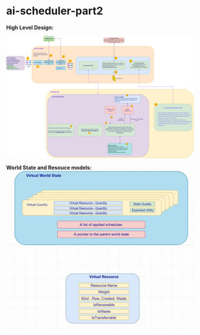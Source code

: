 # ai-scheduler-part2

**High Level Design:**

![alternativetext](/HighlevelDesign.JPG)

**World State and Resouce models:**
![alternativetext](/models.JPG)
